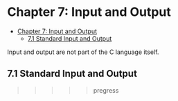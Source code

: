 # Chapter 7: Input and Output

- [Chapter 7: Input and Output](#chapter-7-input-and-output)
  - [7.1 Standard Input and Output](#71-standard-input-and-output)

Input and output are not part of the C language itself.

## 7.1 Standard Input and Output

>>>>> pregress
